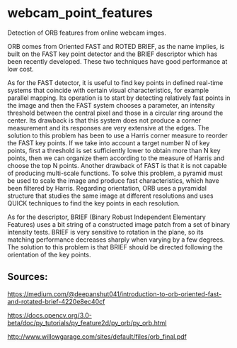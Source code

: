 # webcam_point_features
Detection of ORB features from online webcam imges.

ORB comes from Oriented FAST and ROTED BRIEF, as the name implies, is built on the FAST key point detector and the BRIEF descriptor which has been recently developed. These two techniques have good performance at low cost.

As for the FAST detector, it is useful to find key points in defined real-time systems that coincide with certain visual characteristics, for example parallel mapping. Its operation is to start by detecting relatively fast points in the image and then the FAST system chooses a parameter, an intensity threshold between the central pixel and those in a circular ring around the center. Its drawback is that this system does not produce a corner measurement and its responses are very extensive at the edges. The solution to this problem has been to use a Harris corner measure to reorder the FAST key points. If we take into account a target number N of key points, first a threshold is set sufficiently lower to obtain more than N key points, then we can organize them according to the measure of Harris and choose the top N points. Another drawback of FAST is that it is not capable of producing multi-scale functions. To solve this problem, a pyramid must be used to scale the image and produce fast characteristics, which have been filtered by Harris. Regarding orientation, ORB uses a pyramidal structure that studies the same image at different resolutions and uses QUICK techniques to find the key points in each resolution.

As for the descriptor, BRIEF (Binary Robust Independent Elementary Features) uses a bit string of a constructed image patch from a set of binary intensity tests. BRIEF is very sensitive to rotation in the plane, so its matching performance decreases sharply when varying by a few degrees. The solution to this problem is that BRIEF should be directed following the orientation of the key points.

## Sources:

https://medium.com/@deepanshut041/introduction-to-orb-oriented-fast-and-rotated-brief-4220e8ec40cf

https://docs.opencv.org/3.0-beta/doc/py_tutorials/py_feature2d/py_orb/py_orb.html

http://www.willowgarage.com/sites/default/files/orb_final.pdf


